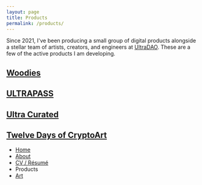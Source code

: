 ```yaml
---
layout: page
title: Products
permalink: /products/
---
```


<p class="sub-heading">Since 2021, I've been producing a small group of digital products alongside a stellar team of artists, creators, and engineers at <a href="https://ultradao.org">UltraDAO</a>. These are a few of the active products I am developing.</p>

<div class="grid gap-2 md:gap-4 grid-cols-2 md:grid-cols-4 mt-12">
  <a href="https://woodiesofficial.com" class="card-zoom" target="_blank">
    <div
      class="card-zoom-image"
      style="background-image: url('/assets/images/card-woodies.jpg')"
    ></div>
    <div class="card-zoom-text">
      <h2>Woodies</h2>
    </div>
  </a>
  <a href="https://ultradao.org/ultrapass" class="card-zoom" target="_blank">
    <div
      class="card-zoom-image"
      style="background-image: url('/assets/images/card-ultrapass.jpg')"
    ></div>
    <div class="card-zoom-text">
      <h2>ULTRAPASS</h2>
    </div>
  </a>
  <a href="https://ultradao.org/curated" class="card-zoom" target="_blank">
    <div
      class="card-zoom-image"
      style="background-image: url('/assets/images/card-curated.jpg')"
    ></div>
    <div class="card-zoom-text">
      <h2>Ultra Curated</h2>
    </div>
  </a>
  <a href="https://twelvedays.ultradao.org" class="card-zoom" target="_blank">
    <div
      class="card-zoom-image"
      style="background-image: url('/assets/images/card-twelve-days.jpg')"
    ></div>
    <div class="card-zoom-text">
      <h2>Twelve Days of CryptoArt</h2>
    </div>
  </a>
</div>

<ul class="text-2xl list-none mt-12 ml-0 pl-0">
    <li><a class="font-light" href="/">Home</a></li>
    <li><a class="font-light" href="/about">About</a></li>
    <li><a class="font-light" href="/resume">CV / Résumé</a></li>
    <li class="selected">Products</li>
    <li><a class="font-light" href="/art">Art</a></li>
</ul>
